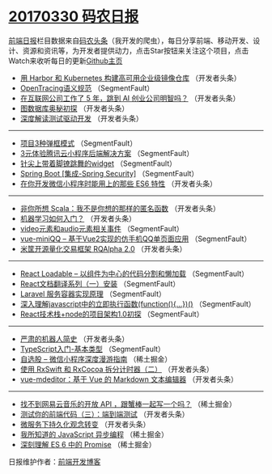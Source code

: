 # [20170330 码农日报](30.md)

[前端日报](http://caibaojian.com/c/news)栏目数据来自[码农头条](http://hao.caibaojian.com/)（我开发的爬虫），每日分享前端、移动开发、设计、资源和资讯等，为开发者提供动力，点击Star按钮来关注这个项目，点击Watch来收听每日的更新[Github主页](https://github.com/kujian/frontendDaily)
* [用 Harbor 和 Kubernetes 构建高可用企业级镜像仓库](http://hao.caibaojian.com/32597.html) （开发者头条）
* [OpenTracing语义规范](http://hao.caibaojian.com/32550.html) （SegmentFault）
* [在互联网公司工作了 5 年，跳到 AI 创业公司明智吗？](http://hao.caibaojian.com/32587.html) （开发者头条）
* [图数据库奥秘初探](http://hao.caibaojian.com/32594.html) （开发者头条）
* [深度解读测试驱动开发](http://hao.caibaojian.com/32592.html) （开发者头条）

***
* [项目3种弹框模式](http://hao.caibaojian.com/32540.html) （SegmentFault）
* [3元体验腾讯云小程序后端解决方案](http://hao.caibaojian.com/32547.html) （SegmentFault）
* [针尖上带着脚镣跳舞的widget](http://hao.caibaojian.com/32535.html) （SegmentFault）
* [Spring Boot [集成-Spring Security]](http://hao.caibaojian.com/32536.html) （SegmentFault）
* [在你开发微信小程序时能用上的那些 ES6 特性](http://hao.caibaojian.com/32591.html) （开发者头条）

***
* [非你所想 Scala：我不是你想的那样的匿名函数](http://hao.caibaojian.com/32596.html) （开发者头条）
* [机器学习如何入门？](http://hao.caibaojian.com/32590.html) （开发者头条）
* [video元素和audio元素相关事件](http://hao.caibaojian.com/32544.html) （SegmentFault）
* [vue-miniQQ &#8211; 基于Vue2实现的仿手机QQ单页面应用](http://hao.caibaojian.com/32571.html) （SegmentFault）
* [米筐开源量化交易框架 RQAlpha 2.0](http://hao.caibaojian.com/32600.html) （开发者头条）

***
* [React Loadable &#8211; 以组件为中心的代码分割和懒加载](http://hao.caibaojian.com/32570.html) （SegmentFault）
* [React文档翻译系列（一）安装](http://hao.caibaojian.com/32549.html) （SegmentFault）
* [Laravel 服务容器实现原理](http://hao.caibaojian.com/32577.html) （SegmentFault）
* [深入理解javascript中的立即执行函数(function(){…})()](http://hao.caibaojian.com/32543.html) （SegmentFault）
* [React技术栈+node的项目架构1.0初探](http://hao.caibaojian.com/32568.html) （SegmentFault）

***
* [严肃的机器人简史](http://hao.caibaojian.com/32595.html) （开发者头条）
* [TypeScript入门-基本类型](http://hao.caibaojian.com/32578.html) （SegmentFault）
* [自选股 &#8211; 微信小程序深度漫游指南](http://hao.caibaojian.com/32566.html) （稀土掘金）
* [使用 RxSwift 和 RxCocoa 拆分计时器（二）](http://hao.caibaojian.com/32598.html) （开发者头条）
* [vue-mdeditor：基于 Vue 的 Markdown 文本编辑器](http://hao.caibaojian.com/32588.html) （开发者头条）

***
* [找不到网易云音乐的开放 API ，跟蟹棒一起写一个吗？](http://hao.caibaojian.com/32562.html) （稀土掘金）
* [测试你的前端代码（三）：端到端测试](http://hao.caibaojian.com/32599.html) （开发者头条）
* [微服务下持久化观念转变](http://hao.caibaojian.com/32589.html) （开发者头条）
* [我所知道的 JavaScript 异步编程](http://hao.caibaojian.com/32563.html) （稀土掘金）
* [深刻理解 ES 6 中的 Promise](http://hao.caibaojian.com/32567.html) （稀土掘金）

日报维护作者：[前端开发博客](http://caibaojian.com/) 
